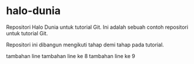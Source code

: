 # halo-dunia
Repositori Halo Dunia untuk tutorial Git.
Ini adalah sebuah contoh repositori untuk tutorial Git.

Repositori ini dibangun mengikuti tahap demi tahap pada tutorial. 

tambahan line
tambahan line ke 8
tambahan line ke 9
